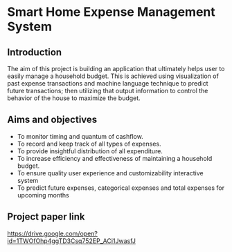 # Smart Home Expense Management System

## Introduction
The aim of this project is building an application that ultimately helps user to easily manage
a household budget. This is achieved using visualization of past expense transactions and
machine language technique to predict future transactions; then utilizing that output
information to control the behavior of the house to maximize the budget.

## Aims and objectives
- To monitor timing and quantum of cashflow.
- To record and keep track of all types of expenses.
- To provide insightful distribution of all expenditure.
- To increase efficiency and effectiveness of maintaining a household budget.
- To ensure quality user experience and customizability interactive system
- To predict future expenses, categorical expenses and total expenses for upcoming months

## Project paper link 
https://drive.google.com/open?id=1TWOfOhp4ggTD3Csq752EP_ACi1JwasfJ

